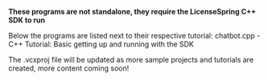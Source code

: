 **These programs are not standalone, they require the LicenseSpring C++ SDK to run**

Below the programs are listed next to their respective tutorial:
chatbot.cpp - C++ Tutorial: Basic getting up and running with the SDK

The .vcxproj file will be updated as more sample projects and tutorials are created, more content coming soon!
